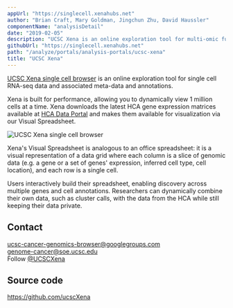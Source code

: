 ```yaml
---
appUrl: "https://singlecell.xenahubs.net"
author: "Brian Craft, Mary Goldman, Jingchun Zhu, David Haussler"
componentName: "analysisDetail"
date: "2019-02-05"
description: "UCSC Xena is an online exploration tool for multi-omic functional genomics data and associated meta-data and annotations."
githubUrl: "https://singlecell.xenahubs.net"
path: "/analyze/portals/analysis-portals/ucsc-xena"
title: "UCSC Xena"
---
```


[UCSC Xena single cell browser](https://singlecell.xenahubs.net) is an online exploration tool for single cell RNA-seq data and associated meta-data and annotations.

Xena is built for performance, allowing you to dynamically view 1 million cells at a time. Xena downloads the latest HCA gene expression matrices available at [HCA Data Portal](/) and makes them available for visualization via our Visual Spreadsheet. 

![UCSC Xena single cell browser](../../_images/portals/ucsc-xena.png)

Xena's Visual Spreadsheet is analogous to an office spreadsheet: it is a visual representation of a data grid where each column is a slice of genomic data (e.g. a gene or a set of genes' expression, inferred cell type, cell location), and each row is a single cell.

Users interactively build their spreadsheet, enabling discovery across multiple genes and cell annotations. Researchers can dynamically combine their own data, such as cluster calls, with the data from the HCA while still keeping their data private.

## Contact

[ucsc-cancer-genomics-browser@googlegroups.com](mailto:ucsc-cancer-genomics-browser@googlegroups.com)\
[genome-cancer@soe.ucsc.edu](mailto:genome-cancer@soe.ucsc.edu)\
Follow [@UCSCXena](https://twitter.com/UCSCXena)

## Source code

<https://github.com/ucscXena>
